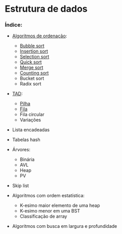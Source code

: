 # Estrutura de dados

### Índice:

- [Algoritmos de ordenação](algoritmos_ordenacao/):
  - [Bubble sort](algoritmos_ordenacao/bubble_sort.py)
  - [Insertion sort](algoritmos_ordenacao/insertion_sort.py)
  - [Selection sort](algoritmos_ordenacao/selection_sort.py)
  - [Quick sort](algoritmos_ordenacao/quick_sort.py)
  - [Merge sort](algoritmos_ordenacao/merge_sort.py)
  - [Counting sort](counting_sort.py)
  - Bucket sort
  - Radix sort

- [TAD](TAD/):
  - [Pilha](TAD/stack.py)
  - [Fila](TAD/queue.py)
  - Fila circular
  - Variações

- Lista encadeadas

- Tabelas hash

- Árvores:
  - Binária
  - AVL
  - Heap
  - PV

- Skip list

- Algoritmos com ordem estatística:
  - K-esimo maior elemento de uma heap
  - K-esimo menor em uma BST
  - Classificação de array

- Algoritmos com busca em largura e profundidade
